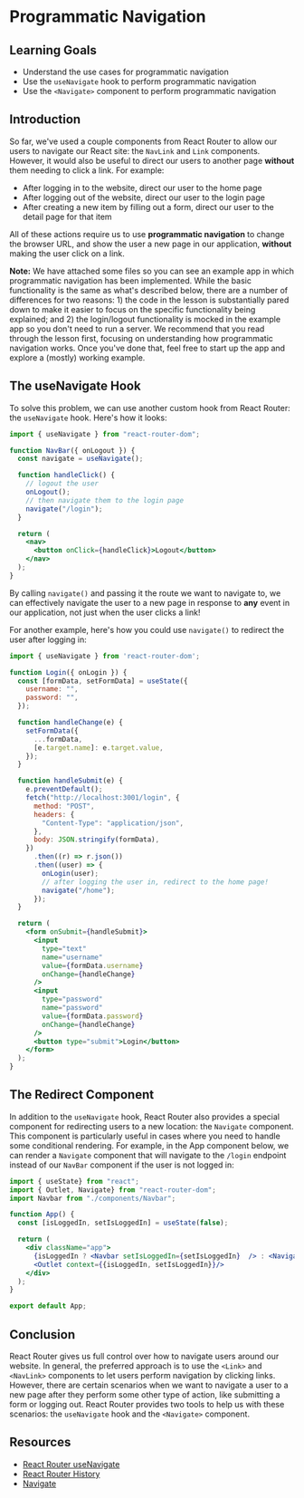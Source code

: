 # Programmatic Navigation

## Learning Goals

- Understand the use cases for programmatic navigation
- Use the `useNavigate` hook to perform programmatic navigation
- Use the `<Navigate>` component to perform programmatic navigation

## Introduction

So far, we've used a couple components from React Router to allow our users to
navigate our React site: the `NavLink` and `Link` components. However, it would
also be useful to direct our users to another page **without** them needing to
click a link. For example:

- After logging in to the website, direct our user to the home page
- After logging out of the website, direct our user to the login page
- After creating a new item by filling out a form, direct our user to the detail
  page for that item

All of these actions require us to use **programmatic navigation** to change the
browser URL, and show the user a new page in our application, **without** making
the user click on a link.

**Note:** We have attached some files so you can see an example app in which
programmatic navigation has been implemented. While the basic functionality is
the same as what's described below, there are a number of differences for two
reasons: 1) the code in the lesson is substantially pared down to make it easier
to focus on the specific functionality being explained; and 2) the login/logout
functionality is mocked in the example app so you don't need to run a server. We
recommend that you read through the lesson first, focusing on understanding how
programmatic navigation works. Once you've done that, feel free to start up the
app and explore a (mostly) working example.

## The useNavigate Hook

To solve this problem, we can use another custom hook from React Router: the
`useNavigate` hook. Here's how it looks:

```jsx
import { useNavigate } from "react-router-dom";

function NavBar({ onLogout }) {
  const navigate = useNavigate();

  function handleClick() {
    // logout the user
    onLogout();
    // then navigate them to the login page
    navigate("/login");
  }

  return (
    <nav>
      <button onClick={handleClick}>Logout</button>
    </nav>
  );
}
```

By calling `navigate()` and passing it the route we want to navigate to, we can
effectively navigate the user to a new page in response to **any** event in our
application, not just when the user clicks a link!

For another example, here's how you could use `navigate()` to redirect the user
after logging in:

```jsx
import { useNavigate } from 'react-router-dom';

function Login({ onLogin }) {
  const [formData, setFormData] = useState({
    username: "",
    password: "",
  });

  function handleChange(e) {
    setFormData({
      ...formData,
      [e.target.name]: e.target.value,
    });
  }

  function handleSubmit(e) {
    e.preventDefault();
    fetch("http://localhost:3001/login", {
      method: "POST",
      headers: {
        "Content-Type": "application/json",
      },
      body: JSON.stringify(formData),
    })
      .then((r) => r.json())
      .then((user) => {
        onLogin(user);
        // after logging the user in, redirect to the home page!
        navigate("/home");
      });
  }

  return (
    <form onSubmit={handleSubmit}>
      <input
        type="text"
        name="username"
        value={formData.username}
        onChange={handleChange}
      />
      <input
        type="password"
        name="password"
        value={formData.password}
        onChange={handleChange}
      />
      <button type="submit">Login</button>
    </form>
  );
}
```

## The Redirect Component

In addition to the `useNavigate` hook, React Router also provides a special
component for redirecting users to a new location: the `Navigate` component.
This component is particularly useful in cases where you need to handle some
conditional rendering. For example, in the App component below, we can render a
`Navigate` component that will navigate to the `/login` endpoint instead of our
`NavBar` component if the user is not logged in:

```jsx
import { useState} from "react";
import { Outlet, Navigate} from "react-router-dom";
import Navbar from "./components/Navbar";

function App() {
  const [isLoggedIn, setIsLoggedIn] = useState(false);

  return (
    <div className="app">
      {isLoggedIn ? <Navbar setIsLoggedIn={setIsLoggedIn}  /> : <Navigate to="/login" />}
      <Outlet context={{isLoggedIn, setIsLoggedIn}}/>
    </div>
  );
}

export default App;
```

## Conclusion

React Router gives us full control over how to navigate users around our
website. In general, the preferred approach is to use the `<Link>` and
`<NavLink>` components to let users perform navigation by clicking links.
However, there are certain scenarios when we want to navigate a user to a new
page after they perform some other type of action, like submitting a form or
logging out. React Router provides two tools to help us with these scenarios:
the `useNavigate` hook and the `<Navigate>` component.

## Resources

- [React Router useNavigate](https://reactrouter.com/en/main/hooks/use-navigate)
- [React Router History](https://reactrouter.com/en/main/start/concepts#history-and-locations)
- [Navigate](https://reactrouter.com/en/main/components/navigate)
